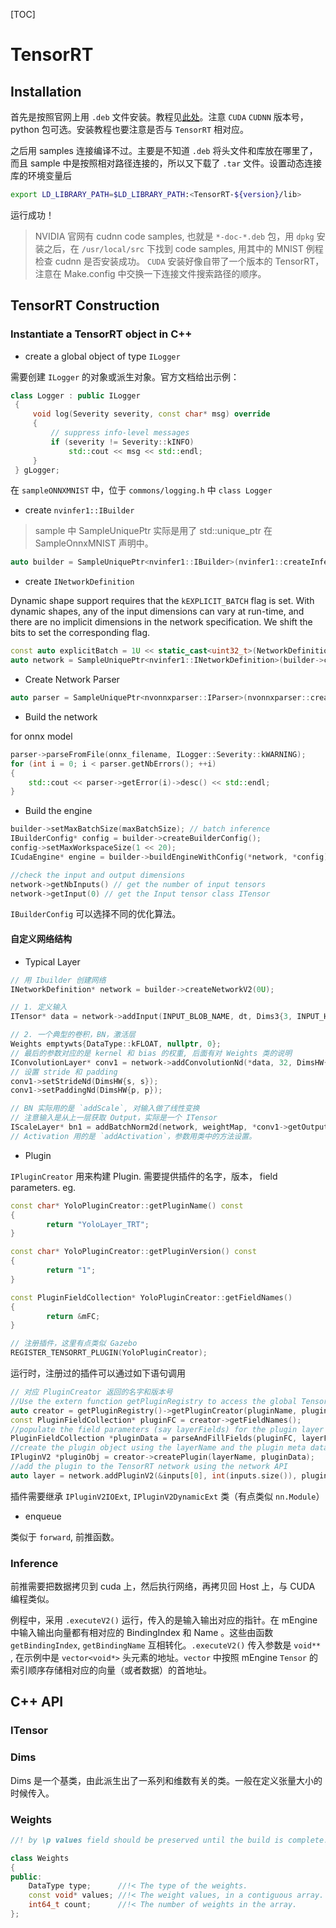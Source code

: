 [TOC]

# TensorRT

## Installation

首先是按照官网上用 `.deb` 文件安装。教程见[此处](https://docs.nvidia.com/deeplearning/tensorrt/install-guide/index.html#installing-debian)。注意 `CUDA` `CUDNN` 版本号， python 包可选。安装教程也要注意是否与 `TensorRT` 相对应。

之后用 samples 连接编译不过。主要是不知道 `.deb` 将头文件和库放在哪里了，而且 sample 中是按照相对路径连接的，所以又下载了 `.tar` 文件。设置动态连接库的环境变量后

```bash
export LD_LIBRARY_PATH=$LD_LIBRARY_PATH:<TensorRT-${version}/lib>
```

运行成功！

> NVIDIA 官网有 cudnn code samples, 也就是 `*-doc-*.deb` 包，用 `dpkg` 安装之后，在 `/usr/local/src` 下找到 code samples, 用其中的 MNIST 例程检查 cudnn 是否安装成功。
> `CUDA` 安装好像自带了一个版本的 TensorRT，注意在 Make.config 中交换一下连接文件搜索路径的顺序。

## TensorRT Construction

### Instantiate a TensorRT object in C++

* create a global object of type `ILogger`

需要创建 `ILogger` 的对象或派生对象。官方文档给出示例：

```c++
class Logger : public ILogger
 {
     void log(Severity severity, const char* msg) override
     {
         // suppress info-level messages
         if (severity != Severity::kINFO)
             std::cout << msg << std::endl;
     }
 } gLogger;
```

在 `sampleONNXMNIST` 中，位于 `commons/logging.h` 中 `class Logger`

* create `nvinfer1::IBuilder` 

> sample 中 SampleUniquePtr 实际是用了 std::unique_ptr 在 SampleOnnxMNIST 声明中。

```c++
auto builder = SampleUniquePtr<nvinfer1::IBuilder>(nvinfer1::createInferBuilder(sample::gLogger.getTRTLogger()));
```

* create `INetworkDefinition`

Dynamic shape support requires that the `kEXPLICIT_BATCH` flag is set. With dynamic shapes, any of the input dimensions can vary at run-time, and there are no implicit dimensions in the network specification. We shift the bits to set the corresponding flag.

```c++
const auto explicitBatch = 1U << static_cast<uint32_t>(NetworkDefinitionCreationFlag::kEXPLICIT_BATCH);
auto network = SampleUniquePtr<nvinfer1::INetworkDefinition>(builder->createNetworkV2(explicitBatch));
```

* Create Network Parser

```c++
auto parser = SampleUniquePtr<nvonnxparser::IParser>(nvonnxparser::createParser(*network, sample::gLogger.getTRTLogger()));
```

* Build the network

for onnx model

```c++
parser->parseFromFile(onnx_filename, ILogger::Severity::kWARNING);
for (int i = 0; i < parser.getNbErrors(); ++i)
{
    std::cout << parser->getError(i)->desc() << std::endl;
}
```

* Build the engine

```c++
builder->setMaxBatchSize(maxBatchSize); // batch inference
IBuilderConfig* config = builder->createBuilderConfig();
config->setMaxWorkspaceSize(1 << 20);
ICudaEngine* engine = builder->buildEngineWithConfig(*network, *config);

//check the input and output dimensions
network->getNbInputs() // get the number of input tensors
network->getInput(0) // get the Input tensor class ITensor
```

`IBuilderConfig` 可以选择不同的优化算法。

#### 自定义网络结构

* Typical Layer

```c++
// 用 Ibuilder 创建网络
INetworkDefinition* network = builder->createNetworkV2(0U);

// 1. 定义输入
ITensor* data = network->addInput(INPUT_BLOB_NAME, dt, Dims3{3, INPUT_H, INPUT_W});

// 2. 一个典型的卷积，BN，激活层
Weights emptywts{DataType::kFLOAT, nullptr, 0};
// 最后的参数对应的是 kernel 和 bias 的权重, 后面有对 Weights 类的说明
IConvolutionLayer* conv1 = network->addConvolutionNd(*data, 32, DimsHW{3, 3}, KernelWeights, emptywts);
// 设置 stride 和 padding
conv1->setStrideNd(DimsHW{s, s});
conv1->setPaddingNd(DimsHW{p, p});

// BN 实际用的是 `addScale`, 对输入做了线性变换
// 注意输入是从上一层获取 Output，实际是一个 ITensor
IScaleLayer* bn1 = addBatchNorm2d(network, weightMap, *conv1->getOutput(0), "module_list." + std::to_string(linx) + ".BatchNorm2d", 1e-5);
// Activation 用的是 `addActivation`，参数用类中的方法设置。
```

* Plugin

`IPluginCreator` 用来构建 Plugin. 需要提供插件的名字，版本， field parameters. eg.

```c++
const char* YoloPluginCreator::getPluginName() const
{
        return "YoloLayer_TRT";
}

const char* YoloPluginCreator::getPluginVersion() const
{
        return "1";
}

const PluginFieldCollection* YoloPluginCreator::getFieldNames()
{
        return &mFC;
}

// 注册插件，这里有点类似 Gazebo
REGISTER_TENSORRT_PLUGIN(YoloPluginCreator);
```

运行时，注册过的插件可以通过如下语句调用

```c++
// 对应 PluginCreator 返回的名字和版本号
//Use the extern function getPluginRegistry to access the global TensorRT Plugin Registry
auto creator = getPluginRegistry()->getPluginCreator(pluginName, pluginVersion);
const PluginFieldCollection* pluginFC = creator->getFieldNames();
//populate the field parameters (say layerFields) for the plugin layer
PluginFieldCollection *pluginData = parseAndFillFields(pluginFC, layerFields);
//create the plugin object using the layerName and the plugin meta data
IPluginV2 *pluginObj = creator->createPlugin(layerName, pluginData);
//add the plugin to the TensorRT network using the network API
auto layer = network.addPluginV2(&inputs[0], int(inputs.size()), pluginObj);
```

插件需要继承 `IPluginV2IOExt`, `IPluginV2DynamicExt` 类（有点类似 `nn.Module`）

* enqueue 

类似于 `forward`, 前推函数。

### Inference

前推需要把数据拷贝到 cuda 上，然后执行网络，再拷贝回 Host 上，与 CUDA 编程类似。

例程中，采用 `.executeV2()` 运行，传入的是输入输出对应的指针。在 mEngine 中输入输出向量都有相对应的 BindingIndex 和 Name 。这些由函数 `getBindingIndex`, `getBindingName` 互相转化。`.executeV2()` 传入参数是 `void**` , 在示例中是 `vector<void*>` 头元素的地址。`vector` 中按照 mEngine `Tensor` 的索引顺序存储相对应的向量（或者数据）的首地址。

## C++ API

### ITensor

### Dims

Dims 是一个基类，由此派生出了一系列和维数有关的类。一般在定义张量大小的时候传入。

### Weights

```c++
//! by \p values field should be preserved until the build is complete.

class Weights
{
public:
    DataType type;      //!< The type of the weights.
    const void* values; //!< The weight values, in a contiguous array.
    int64_t count;      //!< The number of weights in the array.
};
```
